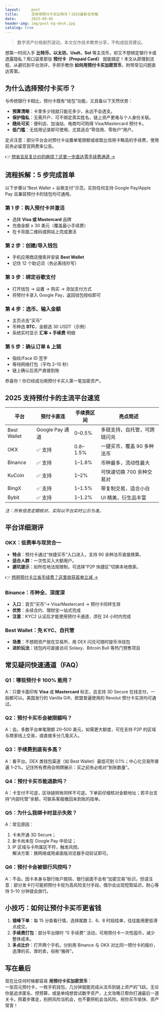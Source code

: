 ```yaml
---
layout:     post
title:      怎样用预付卡买比特币？2025最新全攻略
date:       2025-09-05
header-img: img/post-bg-desk.jpg
catalog: true
---
```


> 数字资产价格剧烈波动，本文仅作技术教育分享，不构成投资建议。

想第一时间入手 **比特币、以太坊、Usdt、Sol** 等主流币，却又不想绑定银行卡或透露隐私？用口袋里那张 **预付卡（Prepaid Card）** 就能搞定！本文从原理到流程、从避坑到平台测评，手把手教你 **如何用预付卡买加密货币**，附带常见问题直达答案。

## 为什么选择预付卡买币？

与传统银行卡相比，预付卡既有“钱包”功能，又具备以下天然优势：

- **预算清晰**：卡里多少钱就只能花多少，永远不会透支。  
- **保护隐私**：无需开户、可不绑定真实姓名，链上资产更难与个人身份关联。  
- **随处可买**：便利店、加油站、电商均可购得 Visa/Mastercard 预付卡。  
- **低门槛**：无信用记录即可使用，尤其适合“零信用、零账户”用户。

定点注意：部分平台会对预付卡设置单笔限额或收取比信用卡略高的手续费，使用前务必留意官网费率公告。

👉 [想省去反复比价的麻烦？这里一步直达零手续费通道 →](https://okxdog.com/)

## 流程拆解：5 步完成首单

以下步骤以“Best Wallet + 谷歌支付”示范，实则任何支持 Google Pay/Apple Pay 且兼容预付卡的钱包均可通用。

### 第 1 步：购入预付卡并激活
- 选择 **Visa 或 Mastercard** 品牌  
- 充值金额 ≥ 30 美元（覆盖最小手续费）  
- 在卡背面二维码或网站上完成激活

### 第 2 步：创建/导入钱包
- 手机应用商店搜索并安装 **Best Wallet**
- 记住 12 个助记词（务必离线抄写）

### 第 3 步：绑定谷歌支付
- 打开钱包 → 设置 → 购买 → 添加支付方式  
- 将预付卡录入 Google Pay，返回钱包授权即可

### 第 4 步：选币、输入金额
- 主页点击“买币”
- 币种选 **BTC**，金额选 30 USDT（示例）
- 系统实时显示 **汇率 + 手续费** 明细

### 第 5 步：确认订单 & 上链
- 指纹/Face ID 签字
- 等待网络打包（平均 2–10 秒）
- 链上确认后资产直接到账

恭喜你！你已经成功用预付卡买入第一笔加密资产。

## 2025 支持预付卡的主流平台速览

| 平台      | 预付卡直连 | 手续费区间 | 亮点简述                      |
|-----------|-------------|-----------|-------------------------------|
| Best Wallet | Google Pay 通道 | 0–0.5%  | 多链支持，自托管，可跨链闪兑 |
| OKX        | ✅ 支持       | 0.8–1.5% | 一键买币，覆盖 90 多种法币  |
| Binance    | ✅ 支持       | 1–1.8%  | 币种最多，流动性最大         |
| KuCoin     | ✅ 支持       | 1–2%    | 可快速切换 700 余种交易对   |
| BingX      | ✅ 支持       | 1–1.5%  | 带复制交易，适合小白          |
| Bybit      | ✅ 支持       | 1–1.2%  | UI 精美，衍生品丰富          |

*注：所有信息定期核对，实际以平台实时公示为准。*

## 平台详细测评

### OKX：低费率与现货合一  
- **特点**：预付卡通过“快捷买币”入口进入，支持 90 余种法币直接换算。  
- **适合人群**：一次性买入大额用户。  
- **避坑提示**：如所在地法规限制，可选择“P2P 快捷区”切换本地商家。

👉 [想用预付卡立省手续费？这里收获首单立减 →](https://okxdog.com/)

### Binance：币种全、深度深  
- **入口**：首页“买币”→ Visa/Mastercard → 预付卡同样生效  
- **优势**：永续合约、理财宝一站式完成  
- **注意**：KYC2 认证后才能使用预付卡通道，须在 24 小时内完成

### Best Wallet：免 KYC、自托管  
- **场景**：不想把资产放在交易所，用 DEX 闪兑可随时提币冷钱包  
- **进阶玩法**：钱包内可直接访问 Solaxy、Bitcoin Bull 等热门预售项目

## 常见疑问快速通道（FAQ）

### Q1：哪些预付卡 100% 能用？
A：只要卡面印有 **Visa** 或 **Mastercard** 标志，且支持 3D Secure 在线支付，一般都可以。美国发行的 Vanilla Gift、欧盟普遍使用的 Revolut 预付卡实测均可通过。

### Q2：预付卡买币会被限额吗？
A：会。多数平台单笔限额 20–500 美元，如需更大额度，可在支持 P2P 的区域与商家线上交易，或直接多分几笔买入。

### Q3：手续费到底有多高？
A：看平台。DEX 类钱包渠道（如 Best Wallet）最低可到 0.1%；中心化交易所普遍 1–2%。记住所有费用会明牌展示：买之前务必核对“到账数量”。

### Q4：预付卡买币能退款吗？
A：卡支付不可逆，区块链转账同样不可逆。下单前仔细核对金额地址；若平台支持“内部托管”余额，可联系客服撤回未到账的挂单。

### Q5：为什么我绑卡时显示失败？
A：常见原因：  
1. 卡未开通 3D Secure；  
2. 新卡尚未在 Google Pay 中验证；  
3. IP 区域与卡所属区不符，触发风控。  
解决方案：换网络或用桌面版浏览器手动验证即可。

### Q6：预付卡会被银行风控吗？
A：不会。因卡本身与银行账户脱钩，银行层面不会有“加密交易”标识。但请注意：部分发卡行可能把预付卡视为高风险支付手段，偶尔会出现短暂延迟，耐心等待 5–10 分钟就会放行。

## 小技巧：如何让预付卡买币更省钱

1. **错峰下单**：每 15 分查看行情，选择尾数 2、6、8 时段挂单，往往能用更低滑点成交。  
2. **手续费打包**：部分平台限时 “0 手续费” 活动，可用预付卡一次性囤币，减少整体成本。  
3. **多点比价**：打开两个手机，分别用 Binance 与 OKX 对比同一预付卡的报价，选薄的买、厚的卖，俗称“搬砖”。

## 写在最后

现在比任何时候都容易 **用预付卡买加密货币**：  
一张百元预付卡，一枚手机钱包，几分钟就能完成从法币到链上资产的飞跃。无论你是追求匿名、控预算，或是单纯想尝试数字资产，上文攻略已帮你打通最后一道关卡。照着步骤走，别把风险当机会，也不要把机会当风险。祝你买币愉快、资产常青！